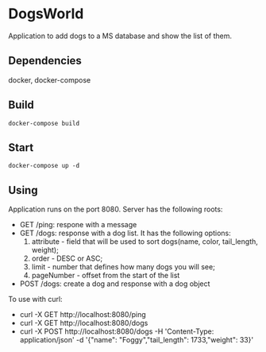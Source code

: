 # DogsWorld
Application to add dogs to a MS database and show the list of them.
## Dependencies
docker, docker-compose
## Build
```docker-compose build```
## Start
```docker-compose up -d```
## Using
Application runs on the port 8080. Server has the following roots:
  - GET /ping: respone with a message
  - GET /dogs: response with a dog list. It has the following options:
      1) attribute - field that will be used to sort dogs(name, color, tail_length, weight);
      2) order - DESC or ASC;
      3) limit - number that defines how many dogs you will see;
      4) pageNumber - offset from the start of the list
  - POST /dogs: create a dog and response with a dog object

To use with curl:
  - curl -X GET http://localhost:8080/ping
  - curl -X GET http://localhost:8080/dogs
  - curl -X POST http://localhost:8080/dogs -H 'Content-Type: application/json' -d '{"name": "Foggy","tail_length": 1733,"weight": 33}'
